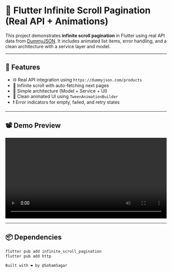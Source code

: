 # 📱 Flutter Infinite Scroll Pagination (Real API + Animations)

This project demonstrates **infinite scroll pagination** in Flutter using real API data from [DummyJSON](https://dummyjson.com). It includes animated list items, error handling, and a clean architecture with a service layer and model.

---

## 🚀 Features

- 🌐 Real API integration using `https://dummyjson.com/products`
- 🔁 Infinite scroll with auto-fetching next pages
- 🧩 Simple architecture (Model + Service + UI)
- 🎨 Clean animated UI using `TweenAnimationBuilder`
- ❗ Error indicators for empty, failed, and retry states

---

## 📽️ Demo Preview

<video width="100%" height="auto" controls>
  <source src="preview/VID_20250607.mp4" type="video/mp4">
  Your browser does not support the video tag.
</video>

---

## 📦 Dependencies

```bash
flutter pub add infinite_scroll_pagination
flutter pub add http

Built with ❤️ by @SohamSagar